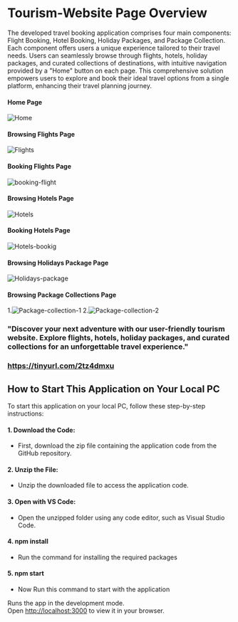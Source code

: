 # Tourism-Website Page Overview

The developed travel booking application comprises four main components: Flight Booking, Hotel Booking, Holiday Packages, and Package Collection. Each component offers users a unique experience tailored to their travel needs. Users can seamlessly browse through flights, hotels, holiday packages, and curated collections of destinations, with intuitive navigation provided by a "Home" button on each page. This comprehensive solution empowers users to explore and book their ideal travel options from a single platform, enhancing their travel planning journey.

#### Home Page
![Home](https://github.com/rakesh4902/tourism-website/assets/83058036/0cf65e37-fedc-4234-81ff-b7e50c3b9264)


#### Browsing Flights Page
![Flights](https://github.com/rakesh4902/tourism-website/assets/83058036/361a2259-6e6b-42de-b9ad-a14818123a46)

#### Booking Flights Page
![booking-flight](https://github.com/rakesh4902/tourism-website/assets/83058036/836baa93-a0f3-47d2-a9ef-a26c1399ce4f)


#### Browsing Hotels Page
![Hotels](https://github.com/rakesh4902/tourism-website/assets/83058036/716c47a4-56df-4ef8-8812-03197e6ef3ff)

#### Booking Hotels Page
![Hotels-bookig](https://github.com/rakesh4902/tourism-website/assets/83058036/de005c35-1e7b-4b98-849c-995ec276acf8)

#### Browsing Holidays Package Page
![Holidays-package](https://github.com/rakesh4902/tourism-website/assets/83058036/7d356548-9412-47a7-a901-c7a0636b41ac)

#### Browsing Package Collections Page
1.![Package-collection-1](https://github.com/rakesh4902/newspaperwebapp/assets/83058036/6eda0fc5-5a46-4dfd-ba4f-9ef9a9089004)
2.![Package-collection-2](https://github.com/rakesh4902/tourism-website/assets/83058036/c97bb4b1-dbd0-464c-83ce-e5b403d0a8a5)

### "Discover your next adventure with our user-friendly tourism website. Explore flights, hotels, holiday packages, and curated collections for an unforgettable travel experience."


### https://tinyurl.com/2tz4dmxu

## How to Start This Application on Your Local PC

To start this application on your local PC, follow these step-by-step instructions:

#### 1. Download the Code:
- First, download the zip file containing the application code from the GitHub repository.

#### 2. Unzip the File:
- Unzip the downloaded file to access the application code.

#### 3. Open with VS Code:
- Open the unzipped folder using any code editor, such as Visual Studio Code.

#### 4. npm install
- Run the command for installing the required packages
  
#### 5. npm start
- Now Run this command to start with the application

Runs the app in the development mode.\
Open [http://localhost:3000](http://localhost:3000) to view it in your browser.




